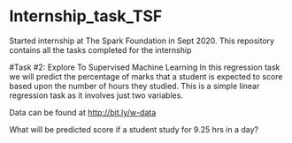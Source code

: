 # Internship_task_TSF
Started internship at The Spark Foundation in Sept 2020. This repository contains all the tasks completed for the internship

#Task #2: Explore To  Supervised Machine Learning
In this regression task we will predict the percentage of marks that a student is expected to score based upon the number of hours they studied. This is a simple linear regression task as it involves just two variables.

Data can be found at http://bit.ly/w-data

What will be predicted score if a student study for 9.25 hrs in a day?
